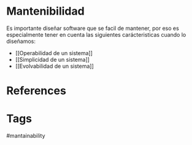 # Mantenibilidad
Es importante diseñar software que se facil de mantener, por eso es especialmente tener en cuenta las siguientes carácteristicas cuando lo diseñamos:
* [[Operabilidad de un sistema]]
* [[Simplicidad de un sistema]]
* [[Evolvabilidad de un sistema]]

# References



# Tags
#mantainability